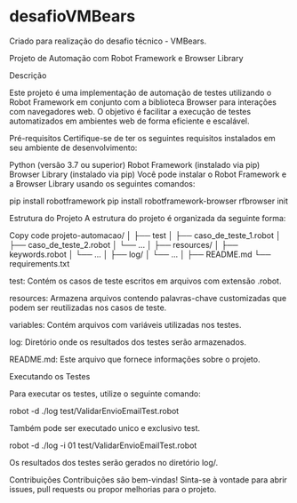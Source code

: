 # desafioVMBears
Criado para realização do desafio técnico - VMBears.

Projeto de Automação com Robot Framework e Browser Library

Descrição

Este projeto é uma implementação de automação de testes utilizando o Robot Framework em conjunto com a biblioteca Browser para interações com navegadores web. O objetivo é facilitar a execução de testes automatizados em ambientes web de forma eficiente e escalável.

Pré-requisitos
Certifique-se de ter os seguintes requisitos instalados em seu ambiente de desenvolvimento:

Python (versão 3.7 ou superior)
Robot Framework (instalado via pip)
Browser Library (instalado via pip)
Você pode instalar o Robot Framework e a Browser Library usando os seguintes comandos:


pip install robotframework
pip install robotframework-browser
rfbrowser init

Estrutura do Projeto
A estrutura do projeto é organizada da seguinte forma:

Copy code
projeto-automacao/
│
├── test
│   ├── caso_de_teste_1.robot
│   ├── caso_de_teste_2.robot
│   └── ...
│
├── resources/
│   ├── keywords.robot
│   └── ...
│
├── log/
│   └── ...
│
├── README.md
└── requirements.txt

test: Contém os casos de teste escritos em arquivos com extensão .robot.

resources: Armazena arquivos contendo palavras-chave customizadas que podem ser reutilizadas nos casos de teste.

variables: Contém arquivos com variáveis utilizadas nos testes.

log: Diretório onde os resultados dos testes serão armazenados.


README.md: Este arquivo que fornece informações sobre o projeto.

Executando os Testes

Para executar os testes, utilize o seguinte comando:

robot -d ./log test/ValidarEnvioEmailTest.robot

Também pode ser executado unico e exclusivo test.

robot -d ./log -i 01 test/ValidarEnvioEmailTest.robot

Os resultados dos testes serão gerados no diretório log/.

Contribuições
Contribuições são bem-vindas! Sinta-se à vontade para abrir issues, pull requests ou propor melhorias para o projeto.